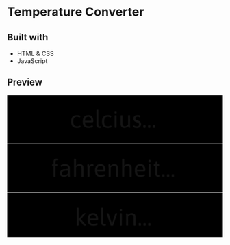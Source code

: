 # Temperature Converter

## Built with

- HTML & CSS
- JavaScript

## Preview

![Project Image](https://github.com/Chris-Z-85/Temperature-Converter/blob/main/temperature_converter.gif)
